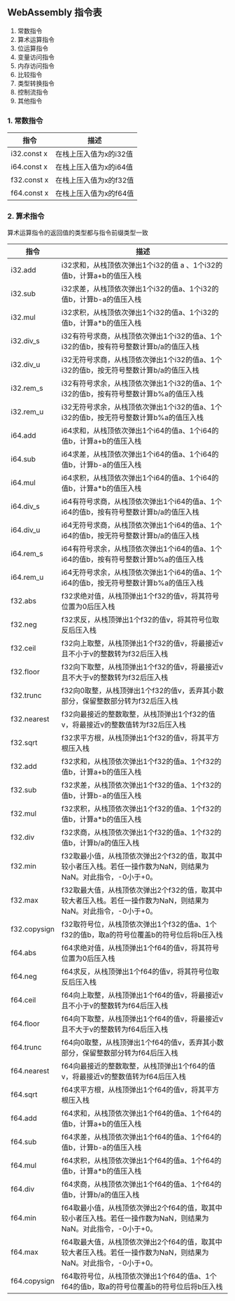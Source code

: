 
## WebAssembly 指令表

1. 常数指令
2. 算术运算指令
3. 位运算指令
4. 变量访问指令
5. 内存访问指令
6. 比较指令
7. 类型转换指令
8. 控制流指令
9. 其他指令

### 1. 常数指令

|    指令    | 描述 |
| ---------- | --- |
| i32.const x|  在栈上压入值为x的i32值 |
| i64.const x|  在栈上压入值为x的i64值 |
| f32.const x|  在栈上压入值为x的f32值 |
| f64.const x|  在栈上压入值为x的f64值 |

### 2. 算术指令

算术运算指令的返回值的类型都与指令前缀类型一致

|    指令    | 描述 |
| ---------- | --- |
| i32.add | i32求和，从栈顶依次弹出1个i32的值 a 、1个i32的值b，计算a+b的值压入栈 |
| i32.sub | i32求差，从栈顶依次弹出1个i32的值a、1个i32的值b，计算b-a的值压入栈 |
| i32.mul | i32求积，从栈顶依次弹出1个i32的值a、1个i32的值b，计算a*b的值压入栈 |
| i32.div_s	| i32有符号求商，从栈顶依次弹出1个i32的值a、1个i32的值b，按有符号整数计算b/a的值压入栈 |
| i32.div_u	| i32无符号求商，从栈顶依次弹出1个i32的值a、1个i32的值b，按无符号整数计算b/a的值压入栈 |
| i32.rem_s | i32有符号求余，从栈顶依次弹出1个i32的值a、1个i32的值b，按有符号整数计算b%a的值压入栈 |
| i32.rem_u | i32无符号求余，从栈顶依次弹出1个i32的值a、1个i32的值b，按无符号整数计算b%a的值压入栈 |
| i64.add	| i64求和，从栈顶依次弹出1个i64的值a、1个i64的值b，计算a+b的值压入栈 |
| i64.sub	| i64求差，从栈顶依次弹出1个i64的值a、1个i64的值b，计算b-a的值压入栈 |
| i64.mul   | i64求积，从栈顶依次弹出1个i64的值a、1个i64的值b，计算a*b的值压入栈 |
| i64.div_s	| i64有符号求商，从栈顶依次弹出1个i64的值a、1个i64的值b，按有符号整数计算b/a的值压入栈 |
| i64.div_u	| i64无符号求商，从栈顶依次弹出1个i64的值a、1个i64的值b，按无符号整数计算b/a的值压入栈 |
| i64.rem_s	| i64有符号求余，从栈顶依次弹出1个i64的值a、1个i64的值b，按有符号整数计算b%a的值压入栈 |
| i64.rem_u	| i64无符号求余，从栈顶依次弹出1个i64的值a、1个i64的值b，按无符号整数计算b%a的值压入栈 |
| f32.abs   | f32求绝对值，从栈顶弹出1个f32的值v，将其符号位置为0后压入栈 |
| f32.neg	| f32求反，从栈顶弹出1个f32的值v，将其符号位取反后压入栈 |
| f32.ceil  | f32向上取整，从栈顶弹出1个f32的值v，将最接近v且不小于v的整数转为f32后压入栈 |
| f32.floor | f32向下取整，从栈顶弹出1个f32的值v，将最接近v且不大于v的整数转为f32后压入栈 |
| f32.trunc | f32向0取整，从栈顶弹出1个f32的值v，丢弃其小数部分，保留整数部分转为f32后压入栈 |
| f32.nearest | f32向最接近的整数取整，从栈顶弹出1个f32的值v，将最接近v的整数值转为f32后压入栈 |
| f32.sqrt    | f32求平方根，从栈顶弹出1个f32的值v，将其平方根压入栈 |
| f32.add     | f32求和，从栈顶依次弹出1个f32的值a、1个f32的值b，计算a+b的值压入栈 |
| f32.sub     | f32求差，从栈顶依次弹出1个f32的值a、1个f32的值b，计算b-a的值压入栈 |
| f32.mul     | f32求积，从栈顶依次弹出1个f32的值a、1个f32的值b，计算a*b的值压入栈 |
| f32.div     | f32求商，从栈顶依次弹出1个f32的值a、1个f32的值b，计算b/a的值压入栈 |
| f32.min     | f32取最小值，从栈顶依次弹出2个f32的值，取其中较小者压入栈。若任一操作数为NaN，则结果为NaN。对此指令，-0小于+0。 |
| f32.max    | f32取最大值，从栈顶依次弹出2个f32的值，取其中较大者压入栈。若任一操作数为NaN，则结果为NaN。对此指令，-0小于+0。 |
| f32.copysign | f32取符号位，从栈顶依次弹出1个f32的值a、1个f32的值b，取a的符号位覆盖b的符号位后将b压入栈 |
| f64.abs    | f64求绝对值，从栈顶弹出1个f64的值v，将其符号位置为0后压入栈 |
| f64.neg    | f64求反，从栈顶弹出1个f64的值v，将其符号位取反后压入栈 |
| f64.ceil   | f64向上取整，从栈顶弹出1个f64的值v，将最接近v且不小于v的整数转为f64后压入栈 |
| f64.floor  | f64向下取整，从栈顶弹出1个f64的值v，将最接近v且不大于v的整数转为f64后压入栈 |
| f64.trunc  | f64向0取整，从栈顶弹出1个f64的值v，丢弃其小数部分，保留整数部分转为f64后压入栈 |
| f64.nearest | f64向最接近的整数取整，从栈顶弹出1个f64的值v，将最接近v的整数值转为f64后压入栈 |
| f64.sqrt    | f64求平方根，从栈顶弹出1个f64的值v，将其平方根压入栈 |
| f64.add     | f64求和，从栈顶依次弹出1个f64的值a、1个f64的值b，计算a+b的值压入栈 |
| f64.sub     | f64求差，从栈顶依次弹出1个f64的值a、1个f64的值b，计算b-a的值压入栈 |
| f64.mul     | f64求积，从栈顶依次弹出1个f64的值a、1个f64的值b，计算a*b的值压入栈 |
| f64.div     | f64求商，从栈顶依次弹出1个f64的值a、1个f64的值b，计算b/a的值压入栈 |
| f64.min     | f64取最小值，从栈顶依次弹出2个f64的值，取其中较小者压入栈。若任一操作数为NaN，则结果为NaN。对此指令，-0小于+0。|
| f64.max     | f64取最大值，从栈顶依次弹出2个f64的值，取其中较大者压入栈。若任一操作数为NaN，则结果为NaN。对此指令，-0小于+0。|
| f64.copysign | f64取符号位，从栈顶依次弹出1个f64的值a、1个f64的值b，取a的符号位覆盖b的符号位后将b压入栈 |

